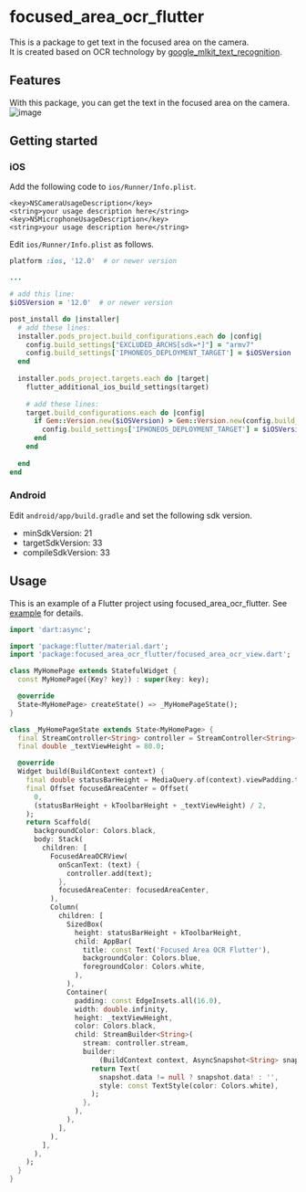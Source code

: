 <!--
This README describes the package. If you publish this package to pub.dev,
this README's contents appear on the landing page for your package.

For information about how to write a good package README, see the guide for
[writing package pages](https://dart.dev/guides/libraries/writing-package-pages).

For general information about developing packages, see the Dart guide for
[creating packages](https://dart.dev/guides/libraries/create-library-packages)
and the Flutter guide for
[developing packages and plugins](https://flutter.dev/developing-packages).
-->

# focused_area_ocr_flutter

This is a package to get text in the focused area on the camera.<br>
It is created based on OCR technology by [google_mlkit_text_recognition](https://pub.dev/packages/google_mlkit_text_recognition).

## Features
With this package, you can get the text in the focused area on the camera.<br>
![image](https://github.com/KobayashiYoh/focused_area_ocr_flutter/assets/82624334/3c691e63-1ee7-43b2-bb50-775e47c62a64)


## Getting started

### iOS
Add the following code to `ios/Runner/Info.plist`.
```
<key>NSCameraUsageDescription</key>
<string>your usage description here</string>
<key>NSMicrophoneUsageDescription</key>
<string>your usage description here</string>
```

Edit `ios/Runner/Info.plist` as follows.
```ruby
platform :ios, '12.0'  # or newer version

...

# add this line:
$iOSVersion = '12.0'  # or newer version

post_install do |installer|
  # add these lines:
  installer.pods_project.build_configurations.each do |config|
    config.build_settings["EXCLUDED_ARCHS[sdk=*]"] = "armv7"
    config.build_settings['IPHONEOS_DEPLOYMENT_TARGET'] = $iOSVersion
  end
  
  installer.pods_project.targets.each do |target|
    flutter_additional_ios_build_settings(target)
    
    # add these lines:
    target.build_configurations.each do |config|
      if Gem::Version.new($iOSVersion) > Gem::Version.new(config.build_settings['IPHONEOS_DEPLOYMENT_TARGET'])
        config.build_settings['IPHONEOS_DEPLOYMENT_TARGET'] = $iOSVersion
      end
    end
    
  end
end
```

### Android
Edit `android/app/build.gradle` and set the following sdk version.
- minSdkVersion: 21
- targetSdkVersion: 33
- compileSdkVersion: 33

## Usage
This is an example of a Flutter project using focused_area_ocr_flutter.
See [example](https://github.com/shinonome-inc/focused_area_ocr_flutter/tree/develop/example) for details.

```dart
import 'dart:async';

import 'package:flutter/material.dart';
import 'package:focused_area_ocr_flutter/focused_area_ocr_view.dart';

class MyHomePage extends StatefulWidget {
  const MyHomePage({Key? key}) : super(key: key);

  @override
  State<MyHomePage> createState() => _MyHomePageState();
}

class _MyHomePageState extends State<MyHomePage> {
  final StreamController<String> controller = StreamController<String>();
  final double _textViewHeight = 80.0;

  @override
  Widget build(BuildContext context) {
    final double statusBarHeight = MediaQuery.of(context).viewPadding.top;
    final Offset focusedAreaCenter = Offset(
      0,
      (statusBarHeight + kToolbarHeight + _textViewHeight) / 2,
    );
    return Scaffold(
      backgroundColor: Colors.black,
      body: Stack(
        children: [
          FocusedAreaOCRView(
            onScanText: (text) {
              controller.add(text);
            },
            focusedAreaCenter: focusedAreaCenter,
          ),
          Column(
            children: [
              SizedBox(
                height: statusBarHeight + kToolbarHeight,
                child: AppBar(
                  title: const Text('Focused Area OCR Flutter'),
                  backgroundColor: Colors.blue,
                  foregroundColor: Colors.white,
                ),
              ),
              Container(
                padding: const EdgeInsets.all(16.0),
                width: double.infinity,
                height: _textViewHeight,
                color: Colors.black,
                child: StreamBuilder<String>(
                  stream: controller.stream,
                  builder:
                      (BuildContext context, AsyncSnapshot<String> snapshot) {
                    return Text(
                      snapshot.data != null ? snapshot.data! : '',
                      style: const TextStyle(color: Colors.white),
                    );
                  },
                ),
              ),
            ],
          ),
        ],
      ),
    );
  }
}
```

<!--
## Additional information

TODO: Tell users more about the package: where to find more information, how to
contribute to the package, how to file issues, what response they can expect
from the package authors, and more.
-->
